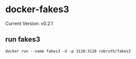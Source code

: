 # docker-fakes3

Current Version: v0.2.1

## run fakes3

	docker run --name fakes3 -d -p 3128:3128 robruth/fakes3
